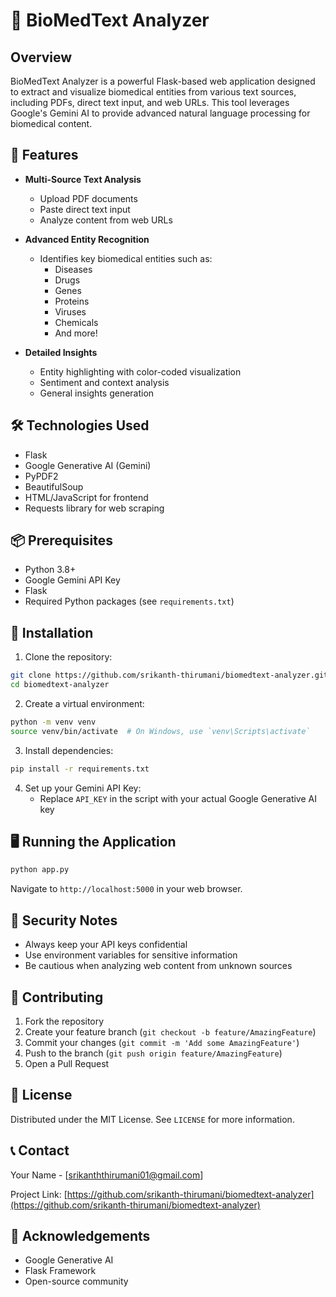 # 🔬 BioMedText Analyzer

## Overview

BioMedText Analyzer is a powerful Flask-based web application designed to extract and visualize biomedical entities from various text sources, including PDFs, direct text input, and web URLs. This tool leverages Google's Gemini AI to provide advanced natural language processing for biomedical content.

## 🌟 Features

- **Multi-Source Text Analysis**
  - Upload PDF documents
  - Paste direct text input
  - Analyze content from web URLs

- **Advanced Entity Recognition**
  - Identifies key biomedical entities such as:
    * Diseases
    * Drugs
    * Genes
    * Proteins
    * Viruses
    * Chemicals
    * And more!

- **Detailed Insights**
  - Entity highlighting with color-coded visualization
  - Sentiment and context analysis
  - General insights generation

## 🛠 Technologies Used

- Flask
- Google Generative AI (Gemini)
- PyPDF2
- BeautifulSoup
- HTML/JavaScript for frontend
- Requests library for web scraping

## 📦 Prerequisites

- Python 3.8+
- Google Gemini API Key
- Flask
- Required Python packages (see `requirements.txt`)

## 🚀 Installation

1. Clone the repository:
```bash
git clone https://github.com/srikanth-thirumani/biomedtext-analyzer.git
cd biomedtext-analyzer
```

2. Create a virtual environment:
```bash
python -m venv venv
source venv/bin/activate  # On Windows, use `venv\Scripts\activate`
```

3. Install dependencies:
```bash
pip install -r requirements.txt
```

4. Set up your Gemini API Key:
   - Replace `API_KEY` in the script with your actual Google Generative AI key

## 🖥 Running the Application

```bash
python app.py
```

Navigate to `http://localhost:5000` in your web browser.

## 🔐 Security Notes

- Always keep your API keys confidential
- Use environment variables for sensitive information
- Be cautious when analyzing web content from unknown sources

## 🤝 Contributing

1. Fork the repository
2. Create your feature branch (`git checkout -b feature/AmazingFeature`)
3. Commit your changes (`git commit -m 'Add some AmazingFeature'`)
4. Push to the branch (`git push origin feature/AmazingFeature`)
5. Open a Pull Request

## 📄 License

Distributed under the MIT License. See `LICENSE` for more information.

## 📞 Contact

Your Name - [srikanththirumani01@gmail.com]

Project Link: [https://github.com/srikanth-thirumani/biomedtext-analyzer](https://github.com/srikanth-thirumani/biomedtext-analyzer)

## 🙏 Acknowledgements

- Google Generative AI
- Flask Framework
- Open-source community
